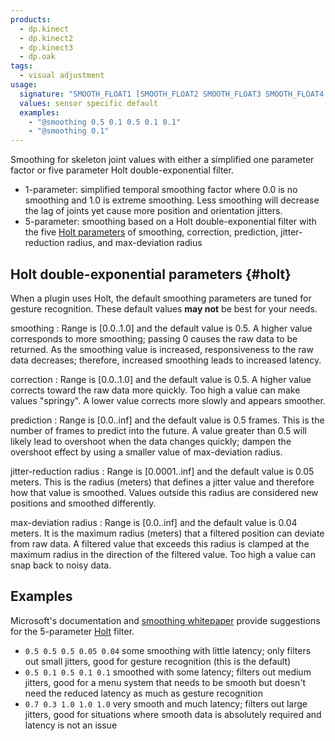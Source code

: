```yaml
---
products:
  - dp.kinect
  - dp.kinect2
  - dp.kinect3
  - dp.oak
tags:
  - visual adjustment
usage:
  signature: "SMOOTH_FLOAT1 [SMOOTH_FLOAT2 SMOOTH_FLOAT3 SMOOTH_FLOAT4 SMOOTH_FLOAT5]"
  values: sensor specific default
  examples:
    - "@smoothing 0.5 0.1 0.5 0.1 0.1"
    - "@smoothing 0.1"
---
```


Smoothing for skeleton joint values with either a simplified one parameter factor or
five parameter Holt double-exponential filter.

* 1-parameter: simplified temporal smoothing factor where 0.0 is no smoothing
  and 1.0 is extreme smoothing. Less smoothing will decrease the lag of joints
  yet cause more position and orientation jitters.
* 5-parameter: smoothing based on a Holt double-exponential filter with the five
  [Holt parameters](#holt) of smoothing, correction, prediction, jitter-reduction
  radius, and max-deviation radius

## Holt double-exponential parameters {#holt}

When a plugin uses Holt, the default smoothing parameters are tuned for gesture recognition.
These default values **may not** be best for your needs.

smoothing
: Range is [0.0..1.0] and the default value is 0.5. A higher value corresponds
to more smoothing; passing 0 causes the raw data to be returned. As the smoothing value is increased,
responsiveness to the raw data decreases; therefore, increased smoothing leads to increased latency.

correction
: Range is [0.0..1.0] and the default value is 0.5. A higher value corrects toward
the raw data more quickly. Too high a value can make values "springy". A lower value
corrects more slowly and appears smoother.

prediction
: Range is [0.0..inf] and the default value is 0.5 frames. This is the number of frames
to predict into the future. A value greater than 0.5 will likely lead to overshoot when the
data changes quickly; dampen the overshoot effect by using a smaller value of max-deviation radius.

jitter-reduction radius
: Range is [0.0001..inf] and the default value is 0.05 meters. This is the radius (meters)
that defines a jitter value and therefore how that value is smoothed. Values outside this
radius are considered new positions and smoothed differently.

max-deviation radius
: Range is [0.0..inf] and the default value is 0.04 meters. It is the maximum radius (meters)
that a filtered position can deviate from raw data. A filtered value that exceeds this radius is
clamped at the maximum radius in the direction of the filtered value. Too high a value can
snap back to noisy data.

## Examples

Microsoft's documentation and [smoothing whitepaper](https://learn.microsoft.com/en-us/previous-versions/windows/kinect-1.8/jj131429(v=ieb.10))
provide suggestions for the 5-parameter [Holt](#holt) filter.

* `0.5 0.5 0.5 0.05 0.04` some smoothing with little latency; only filters out small jitters,
  good for gesture recognition (this is the default)
* `0.5 0.1 0.5 0.1 0.1` smoothed with some latency; filters out medium jitters, good for a
  menu system that needs to be smooth but doesn't need the reduced latency as much as gesture
  recognition
* `0.7 0.3 1.0 1.0 1.0` very smooth and much latency; filters out large jitters, good
  for situations where smooth data is absolutely required and latency is not an issue
